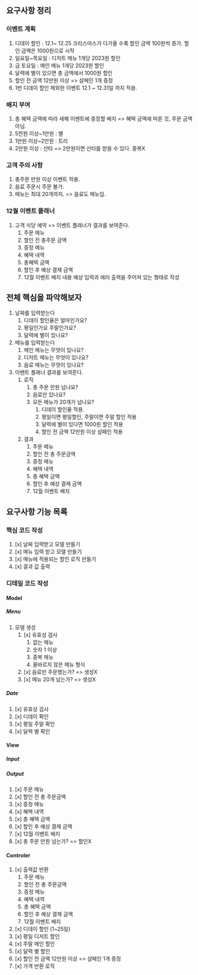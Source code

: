 ## 요구사항 정리

### 이벤트 계획

1. 디데이 할인 : 12.1~ 12.25 크리스마스가 다가올 수록 할인 금액 100원씩 증가. 할인 금액은 1000원으로 시작
2. 일요일~목요일 : 디저트 메뉴 1개당 2023원 할인
3. 금 토요일 : 메인 메뉴 1개당 2023원 할인
4. 달력에 별이 있으면 총 금액에서 1000원 할인
5. 할인 전 금액 12만원 이상 => 샴페인 1개 증정
6. 1번 디데이 할인 제외한 이벤트 12.1 ~ 12.31일 까지 적용.

### 배지 부여

1. 총 혜택 금액에 따라 새해 이벤트에 증정할 배지
   => 혜택 금액에 따른 것, 주문 금액 아님.
2. 5천원 이상~1만원 : 별
3. 1만원 이상~2만원 : 트리
4. 2만원 이상 : 산타
   => 2만원이면 산타를 받을 수 있다. 중복X

### 고객 주의 사항

1. 총주문 만원 이상 이벤트 적용.
2. 음료 주문시 주문 불가.
3. 메뉴는 최대 20개까지.
   => 음료도 메뉴임.

### 12월 이벤트 플래너

1. 고객 식당 예약 => 이벤트 플래너가 결과를 보여준다.
   1. 주문 메뉴
   2. 할인 전 총주문 금액
   3. 증정 메뉴
   4. 혜택 내역
   5. 총혜택 금액
   6. 할인 후 예상 결제 금액
   7. 12월 이벤트 배지 내용
      예상 입력과 에러 출력을 주어져 있는 형태로 작성

## 전체 핵심을 파악해보자

1. 날짜를 입력받는다
   1. 디데이 할인율은 얼마인가요?
   2. 평일인가요 주말인가요?
   3. 달력에 별이 있나요?
2. 메뉴를 입력받는다
   1. 메인 메뉴는 무엇이 있나요?
   2. 디저트 메뉴는 무엇이 있나요?
   3. 음료 메뉴는 무엇이 있나요?
3. 이벤트 플래너 결과를 보여준다.
   1. 로직
      1. 총 주문 만원 넘나요?
      2. 음료만 있나요?
      3. 모든 메뉴가 20개가 넘나요?
         1. 디데이 할인율 적용.
         2. 평일이면 평일할인, 주말이면 주말 할인 적용
         3. 달력에 별이 있다면 1000원 할인 적용
         4. 할인 전 금액 12만원 이상 샴페인 적용
   2. 결과
      1. 주문 메뉴
      2. 할인 전 총 주문금액
      3. 증정 메뉴
      4. 혜택 내역
      5. 총 혜택 금액
      6. 할인 후 예상 결제 금액
      7. 12월 이벤트 배지

## 요구사항 기능 목록

### 핵심 코드 작성

1. [x] 날짜 입력받고 모델 만들기
2. [x] 메뉴 입력 받고 모델 만들기
3. [x] 메뉴에 적용되는 할인 로직 만들기
4. [x] 결과 값 출력

### 디테일 코드 작성

#### Model

##### Menu

1. 모델 생성
   1. [x] 유효성 검사
      1. 없는 메뉴
      2. 숫자 1 이상
      3. 중복 메뉴
      4. 올바르지 않은 메뉴 형식
   2. [x] 음료만 주문했는가? => 생성X
   3. [x] 메뉴 20개 넘는가? => 생성X

##### Date

1. [x] 유효성 검사
2. [x] 디데이 확인
3. [x] 평일 주말 확인
4. [x] 달력 별 확인

#### View

##### Input

##### Output

1. [x] 주문 메뉴
2. [x] 할인 전 총 주문금액
3. [x] 증정 메뉴
4. [x] 혜택 내역
5. [x] 총 혜택 금액
6. [x] 할인 후 예상 결제 금액
7. [x] 12월 이벤트 배지
8. [x] 총 주문 만원 넘는가? => 할인X

#### Controler

1. [x] 출력값 반환
   1. 주문 메뉴
   2. 할인 전 총 주문금액
   3. 증정 메뉴
   4. 혜택 내역
   5. 총 혜택 금액
   6. 할인 후 예상 결제 금액
   7. 12월 이벤트 배지
2. [x] 디데이 할인 (1~25일)
3. [x] 평일 디저트 할인
4. [x] 주말 메인 할인
5. [x] 달력 별 할인
6. [x] 할인 전 금액 12만원 이상 => 샴페인 1개 증정
7. [x] 가격 반환 로직
